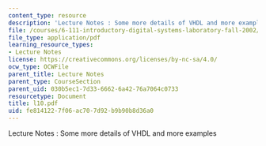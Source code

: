 ```yaml
---
content_type: resource
description: 'Lecture Notes : Some more details of VHDL and more examples'
file: /courses/6-111-introductory-digital-systems-laboratory-fall-2002/fe8141227f06ac707d92b9b90b8d36a0_l10.pdf
file_type: application/pdf
learning_resource_types:
- Lecture Notes
license: https://creativecommons.org/licenses/by-nc-sa/4.0/
ocw_type: OCWFile
parent_title: Lecture Notes
parent_type: CourseSection
parent_uid: 030b5ec1-7d33-6662-6a42-76a7064c0733
resourcetype: Document
title: l10.pdf
uid: fe814122-7f06-ac70-7d92-b9b90b8d36a0
---
```

Lecture Notes : Some more details of VHDL and more examples